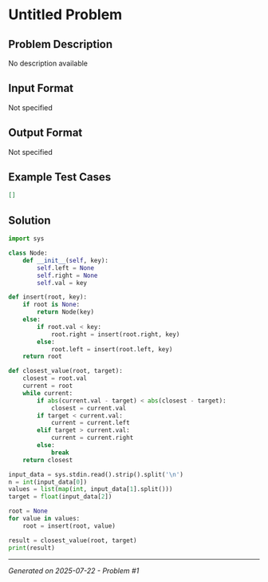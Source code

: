 # Untitled Problem

## Problem Description
No description available

## Input Format
Not specified

## Output Format
Not specified

## Example Test Cases
```json
[]
```

## Solution
```python
import sys

class Node:
    def __init__(self, key):
        self.left = None
        self.right = None
        self.val = key

def insert(root, key):
    if root is None:
        return Node(key)
    else:
        if root.val < key:
            root.right = insert(root.right, key)
        else:
            root.left = insert(root.left, key)
    return root

def closest_value(root, target):
    closest = root.val
    current = root
    while current:
        if abs(current.val - target) < abs(closest - target):
            closest = current.val
        if target < current.val:
            current = current.left
        elif target > current.val:
            current = current.right
        else:
            break
    return closest

input_data = sys.stdin.read().strip().split('\n')
n = int(input_data[0])
values = list(map(int, input_data[1].split()))
target = float(input_data[2])

root = None
for value in values:
    root = insert(root, value)

result = closest_value(root, target)
print(result)
```

---
*Generated on 2025-07-22 - Problem #1*